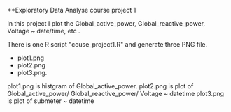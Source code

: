 
**Exploratory Data Analyse course project 1


In this project I plot the Global_active_power, Global_reactive_power, Voltage ~ date/time, etc .

There is one R script "couse_project1.R" and generate three PNG file.

* plot1.png
* plot2.png
* plot3.png.

plot1.png is histgram of Global_active_power.
plot2.png is plot of Global_active_power/ Global_reactive_power/ Voltage ~ datetime
plot3.png is plot of submeter ~ datetime
